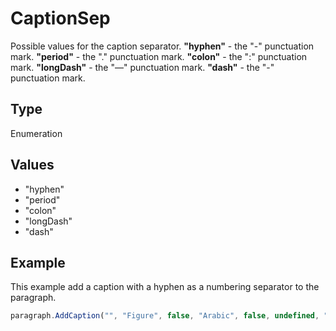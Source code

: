 # CaptionSep

Possible values for the caption separator.**"hyphen"** - the "-" punctuation mark.**"period"** - the "." punctuation mark.**"colon"** - the ":" punctuation mark.**"longDash"** - the "—" punctuation mark.**"dash"** - the "-" punctuation mark.

## Type

Enumeration

## Values

- "hyphen"
- "period"
- "colon"
- "longDash"
- "dash"


## Example

This example add a caption with a hyphen as a numbering separator to the paragraph.

```javascript editor-pptx
paragraph.AddCaption("", "Figure", false, "Arabic", false, undefined, "hyphen");
```
